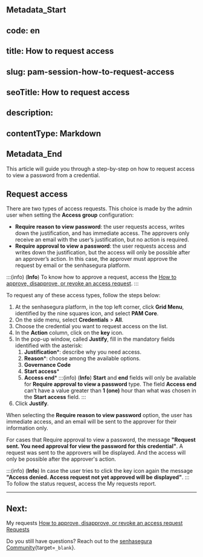 ## Metadata_Start 
## code: en
## title: How to request access 
## slug: pam-session-how-to-request-access 
## seoTitle: How to request access 
## description:  
## contentType: Markdown 
## Metadata_End
This article will guide you through a step-by-step on how to request access to view a password from a credential.

## Request access
There are two types of access requests. This choice is made by the admin user when setting the **Access group** configuration:

* **Require reason to view password**: the user requests access, writes down the justification, and has immediate access. The approvers only receive an email with the user’s justification, but no action is required.
* **Require approval to view a password**: the user requests access and writes down the justification, but the access will only be possible after an approver’s action. In this case, the approver must approve the request by email or the senhasegura platform.

:::(info) (**Info**)
To know how to approve a request, access the [How to approve, disapprove, or revoke an access request](/v3-32/docs/pam-session-how-to-approve-disapprove-or-revoke-an-access-request).
:::

To request any of these access types, follow the steps below:

1. At the senhasegura platform, in the top left corner, click **Grid Menu**, identified by the nine squares icon, and select **PAM Core**.
2. On the side menu, select **Credentials** >  **All**.
3. Choose the credential you want to request access on the list.
4. In the **Action** column, click on the **key** icon.
5. In the pop-up window, called **Justify**, fill in the mandatory fields identified with the asterisk:
    1. **Justification***: describe why you need access.
    2. **Reason***: choose among the available options.
    3. **Governance Code**
    4. **Start access***
    5. **Access end***
    :::(info) (**Info**)
    **Start** and **end** fields will only be available for **Require approval to view a password** type.
    The field **Access end** can’t have a value greater than **1 (one)** hour than what was chosen in the **Start access** field.
    :::
11. Click **Justify**.

When selecting the **Require reason to view password** option, the user has immediate access, and an email will be sent to the approver for their information only.

For cases that Require approval to view a password, the message **"Request sent. You need approval for view the password for this credential"**. A request was sent to the approvers will be displayed. And the access will only be possible after the approver's action.

:::(info) (**Info**)
In case the user tries to click the key icon again the message **"Access denied. Access request not yet approved will be displayed"**.
:::
To follow the status request, access the My requests report.

---
## Next:
My requests
[How to approve, disapprove, or revoke an access request](/v3-32/docs/pam-session-how-to-approve-disapprove-or-revoke-an-access-request)
[Requests](/v3-32/docs/pam-session-requests)

Do you still have questions? Reach out to the [senhasegura Community](https://community.senhasegura.io/){target=`_blank`}.